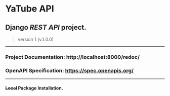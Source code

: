 # **YaTube API**
## Django _REST API_ project.
> version 1 (v.1.0.0)

______________________________
### Project **Documentation**: http://localhost:8000/redoc/
### OpenAPI Specification: https://spec.openapis.org/
______________________________
#### ~~Local~~ Package Installation.
